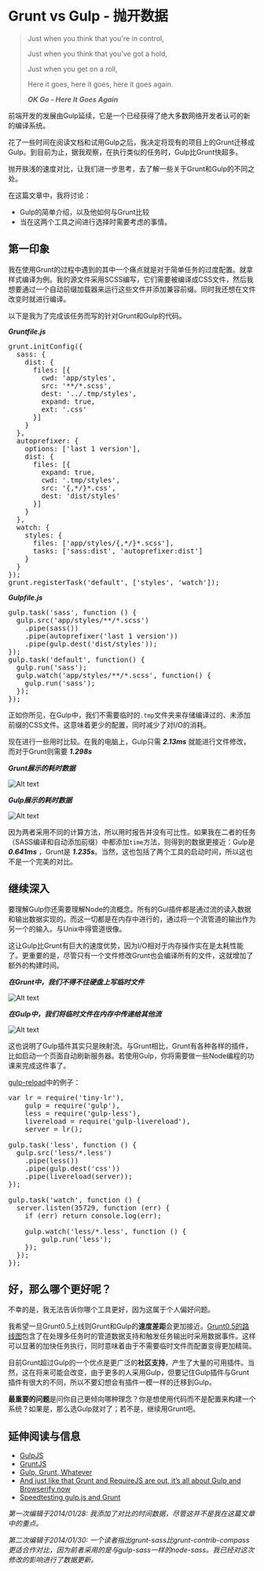 # Grunt vs Gulp - 抛开数据

> Just when you think that you're in control,
> 
> Just when you think that you've got a hold,
> 
> Just when you get on a roll,
> 
> Here it goes, here it goes, here it goes again.
> 
> ***OK Go - Here It Goes Again***

前端开发的发展由Gulp延续，它是一个已经获得了绝大多数网络开发者认可的新的编译系统。

花了一些时间在阅读文档和试用Gulp之后，我决定将现有的项目上的Grunt迁移成Gulp。到目前为止，据我观察，在执行类似的任务时，Gulp比Grunt快超多。

抛开肤浅的速度对比，让我们进一步思考，去了解一些关于Grunt和Gulp的不同之处。

在这篇文章中，我将讨论：

- Gulp的简单介绍，以及他如何与Grunt比较
- 当在这两个工具之间进行选择时需要考虑的事情。

## 第一印象

我在使用Grunt的过程中遇到的其中一个痛点就是对于简单任务的过度配置。就拿样式编译为例。我的源文件采用SCSS编写，它们需要被编译成CSS文件，然后我想要通过一个自动前缀加载器来运行这些文件并添加兼容前缀。同时我还想在文件改变时就进行编译。

以下是我为了完成该任务而写的针对Grunt和Gulp的代码。

***Gruntfile.js***

<pre>
grunt.initConfig({
  sass: {
    dist: {
      files: [{
        cwd: 'app/styles',
        src: '**/*.scss',
        dest: '../.tmp/styles',
        expand: true,
        ext: '.css'
      }]
    }
  },
  autoprefixer: {
    options: ['last 1 version'],
    dist: {
      files: [{
        expand: true,
        cwd: '.tmp/styles',
        src: '{,*/}*.css',
        dest: 'dist/styles'
      }]
    }
  },
  watch: {
    styles: {
      files: ['app/styles/{,*/}*.scss'],
      tasks: ['sass:dist', 'autoprefixer:dist']
    }
  }
});
grunt.registerTask('default', ['styles', 'watch']);
</pre>

***Gulpfile.js***

<pre>
gulp.task('sass', function () {
  gulp.src('app/styles/**/*.scss')
    .pipe(sass())
    .pipe(autoprefixer('last 1 version'))
    .pipe(gulp.dest('dist/styles'));
});
gulp.task('default', function() {
  gulp.run('sass');
  gulp.watch('app/styles/**/*.scss', function() {
    gulp.run('sass');
  });
});
</pre>

正如你所见，在Gulp中，我们不需要临时的`.tmp`文件夹来存储编译过的、未添加前缀的CSS文件。这意味着更少的配置，同时减少了对I/O的消耗。

现在进行一些用时比较。在我的电脑上，Gulp只需 ***2.13ms*** 就能进行文件修改，而对于Grunt则需要 ***1.298s***

***Grunt展示的耗时数据***

![Alt text](http://jaysoo.ca/images/grunt-compile-2.png)

***Gulp展示的耗时数据***

![Alt text](http://jaysoo.ca/images/gulp-compile.png)

因为两者采用不同的计算方法，所以用时报告并没有可比性。如果我在二者的任务（SASS编译和自动添加前缀）中都添加`time`方法，则得到的数据更接近：Gulp是 ***0.641ms*** ，Grunt是 ***1.235s***。当然，这也包括了两个工具的启动时间，所以这也不是一个完美的对比。

## 继续深入

要理解Gulp你还需要理解Node的流概念。所有的Gul插件都是通过流的读入数据和输出数据实现的。而这一切都是在内存中进行的，通过将一个流管道的输出作为另一个的输入。与Unix中得管道很像。

这让Gulp比Grunt有巨大的速度优势，因为I/O相对于内存操作实在是太耗性能了。更重要的是，尽管只有一个文件修改Grunt也会编译所有的文件，这就增加了额外的构建时间。

***在Grunt中，我们不得不往硬盘上写临时文件***

![Alt text](http://jaysoo.ca/images/grunt-flow-2.png)

***在Gulp中，我们将临时文件在内存中传递给其他流***

![Alt text](http://jaysoo.ca/images/gulp-flow.png)

这也说明了Gulp插件其实只是映射流。与Grunt相比，Grunt有各种各样的插件，比如启动一个页面自动刷新服务器。若使用Gulp，你将需要做一些Node编程的功课来完成这件事了。

[gulp-reload](https://npmjs.org/package/gulp-livereload)中的例子：

<pre>
var lr = require('tiny-lr'),
    gulp = require('gulp'),
    less = require('gulp-less'),
    livereload = require('gulp-livereload'),
    server = lr();

gulp.task('less', function () {
  gulp.src('less/*.less')
    .pipe(less())
    .pipe(gulp.dest('css'))
    .pipe(livereload(server));
});

gulp.task('watch', function () {
  server.listen(35729, function (err) {
    if (err) return console.log(err);

    gulp.watch('less/*.less', function () {
        gulp.run('less');
    });
  });
});
</pre>

## 好，那么哪个更好呢？

不幸的是，我无法告诉你哪个工具更好，因为这属于个人偏好问题。

我希望一旦Grunt0.5上线则Grunt和Gulp的**速度差距**会更加接近。[Grunt0.5的路线图](https://github.com/gruntjs/grunt-docs/blob/master/Roadmap.md)包含了在处理多任务时的管道数据支持和触发任务输出时采用数据事件。这样可以显著的加快任务执行，同时意味着由于不需要临时文件而配置变得更加精简。

目前Grunt超过Gulp的一个优点是更广泛的**社区支持**，产生了大量的可用插件。当然，这在将来可能会改变，由于更多的人采用Gulp，但要记住Gulp插件与Grunt插件有很大的不同，所以不要幻想会有插件一模一样的迁移到Gulp。

**最重要的问题**是问你自己更倾向哪种理念？你是想使用代码而不是配置来构建一个系统？如果是，那么选Gulp就对了；若不是，继续用Grunt吧。


## 延伸阅读与信息

- [GulpJS](http://gulpjs.com/)
- [GruntJS](http://gruntjs.com/)
- [Gulp, Grunt, Whatever](http://blog.ponyfoo.com/2014/01/09/gulp-grunt-whatever)
- [And just like that Grunt and RequireJS are out, it’s all about Gulp and Browserify now](http://www.100percentjs.com/just-like-grunt-gulp-browserify-now/)
- [Speedtesting gulp.js and Grunt](http://tech.tmw.co.uk/2014/01/speedtesting-gulp-and-grunt/)

*第一次编辑于2014/01/28: 我添加了对比的时间数据，尽管这并不是我在这篇文章中的重点。*

*第二次编辑于2014/01/30: 一个读者指出grunt-sass比grunt-contrib-compass更适合作对比，因为前者采用的是与gulp-sass一样的node-sass。我已经对这次修改的影响进行了数据更新。*

